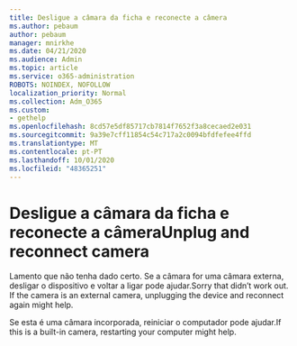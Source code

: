 ```yaml
---
title: Desligue a câmara da ficha e reconecte a câmera
ms.author: pebaum
author: pebaum
manager: mnirkhe
ms.date: 04/21/2020
ms.audience: Admin
ms.topic: article
ms.service: o365-administration
ROBOTS: NOINDEX, NOFOLLOW
localization_priority: Normal
ms.collection: Adm_O365
ms.custom:
- gethelp
ms.openlocfilehash: 8cd57e5df85717cb7814f7652f3a8cecaed2e031
ms.sourcegitcommit: 9a39e7cff11854c54c717a2c0094bfdfefee4ffd
ms.translationtype: MT
ms.contentlocale: pt-PT
ms.lasthandoff: 10/01/2020
ms.locfileid: "48365251"
---
```

# <a name="unplug-and-reconnect-camera"></a><span data-ttu-id="3705f-102">Desligue a câmara da ficha e reconecte a câmera</span><span class="sxs-lookup"><span data-stu-id="3705f-102">Unplug and reconnect camera</span></span>

<span data-ttu-id="3705f-103">Lamento que não tenha dado certo. Se a câmara for uma câmara externa, desligar o dispositivo e voltar a ligar pode ajudar.</span><span class="sxs-lookup"><span data-stu-id="3705f-103">Sorry that didn’t work out. If the camera is an external camera, unplugging the device and reconnect again might help.</span></span>

<span data-ttu-id="3705f-104">Se esta é uma câmara incorporada, reiniciar o computador pode ajudar.</span><span class="sxs-lookup"><span data-stu-id="3705f-104">If this is a built-in camera, restarting your computer might help.</span></span>
